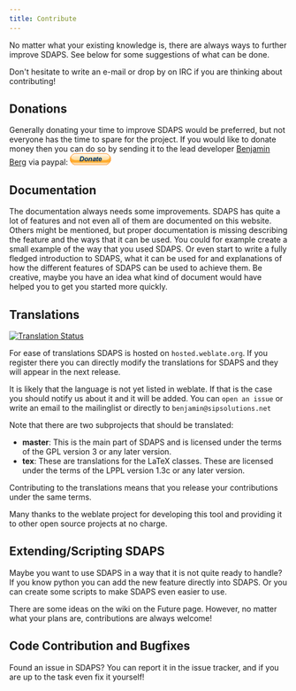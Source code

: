 ```yaml
---
title: Contribute
---
```


No matter what your existing knowledge is, there are always ways to further
improve SDAPS. See below for some suggestions of what can be done.

Don't hesitate to write an e-mail or drop by on IRC if you are thinking about
contributing!

## Donations

<!--<form style="display: inline" action="https://www.paypal.com/cgi-bin/webscr"
method="post" target="_top">-->
Generally donating your time to improve SDAPS would be preferred, but not
everyone has the time to spare for the project. If you would like to donate
money then you can do so by sending it to the lead developer
[Benjamin Berg](/imprint) via paypal: ![](/static/files/btn_donate_SM.gif)
<!--<input type="hidden" name="cmd" value="_donations" />
<input type="hidden" name="business" value="benjamin-pp@sipsolutions.net" />
<input type="hidden" name="lc" value="US" />
<input type="hidden" name="item_name" value="SDAPS" />
<input type="hidden" name="no_note" value="0" />
<input type="hidden" name="currency_code" value="EUR" />
<input type="hidden" name="bn" value="PP-DonationsBF:btn_donate_SM.gif:NonHostedGuest" />
<input type="image" src="btn_donate_SM.gif" border="0" name="submit" alt="PayPal" />
</form>-->

## Documentation

The documentation always needs some improvements. SDAPS has quite a lot of
features and not even all of them are documented on this website. Others
might be mentioned, but proper documentation is missing describing the
feature and the ways that it can be used.
You could for example create a small example of the way that you used SDAPS.
Or even start to write a fully fledged introduction to SDAPS, what it can be
used for and explanations of how the different features of SDAPS can be used
to achieve them.
Be creative, maybe you have an idea what kind of document would have helped
you to get you started more quickly.

## Translations
[![Translation Status](http://hosted.weblate.org/widgets/sdaps-287x66-white.png)
](http://hosted.weblate.org/engage/sdaps/?utm_source=widget )

For ease of translations SDAPS is hosted on `hosted.weblate.org`. If you
register there you can directly modify the translations for SDAPS and they
will appear in the next release.

It is likely that the language is not yet listed in weblate. If that is the
case you should notify us about it and it will be added. You can `open an
issue` or write an email to the mailinglist or directly to
`benjamin@sipsolutions.net`

Note that there are two subprojects that should be translated:
* **master**: This is the main part of SDAPS and is licensed under the terms of
the GPL version 3 or any later version.
* **tex**: These are translations for the LaTeX classes. These are licensed
under the terms of the LPPL version 1.3c or any later version.

Contributing to the translations means that you release your contributions
under the same terms.

Many thanks to the weblate project for developing this tool and providing it
to other open source projects at no charge.

## Extending/Scripting SDAPS

Maybe you want to use SDAPS in a way that it is not quite ready to handle? If
you know python you can add the new feature directly into SDAPS. Or you can
create some scripts to make SDAPS even easier to use.

There are some ideas on the wiki on the Future page. However, no matter what
your plans are, contributions are always welcome!

## Code Contribution and Bugfixes

Found an issue in SDAPS? You can report it in the issue tracker, and if you
are up to the task even fix it yourself!
